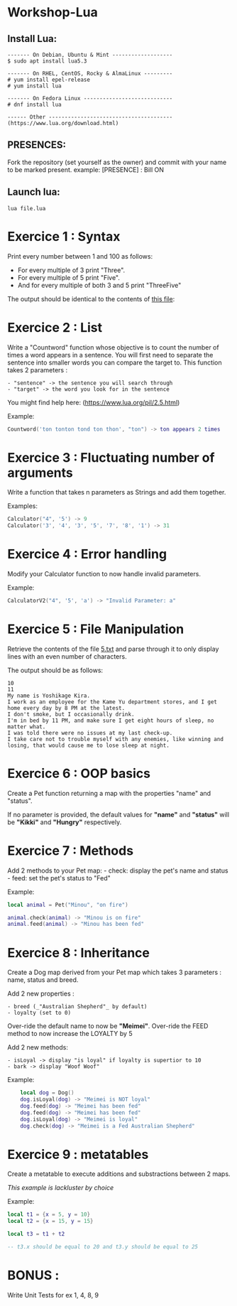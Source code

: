 # Workshop-Lua

## Install Lua:
```
------- On Debian, Ubuntu & Mint ------------------- 
$ sudo apt install lua5.3

------- On RHEL, CentOS, Rocky & AlmaLinux --------- 
# yum install epel-release
# yum install lua

------- On Fedora Linux ---------------------------- 
# dnf install lua

------ Other ---------------------------------------
(https://www.lua.org/download.html)
```

## PRESENCES:

Fork the repository (set yourself as the owner) and commit with your name to be marked present.
example:
[PRESENCE] : Bill ON


## Launch lua:
```
lua file.lua
```

# Exercice 1 : Syntax

Print every number between 1 and 100 as follows:

- For every multiple of 3 print "Three".
- For every multiple of 5 print "Five".
- And for every multiple of both 3 and 5 print "ThreeFive"

The output should be identical to the contents of [this file](./1.txt):


# Exercice 2 : List

Write a "Countword" function whose objective is to count the number of times a word appears in a sentence.
You will first need to separate the sentence into smaller words you can compare the target to.
This function takes 2 parameters :

    - "sentence" -> the sentence you will search through
    - "target" -> the word you look for in the sentence

You might find help here:
(https://www.lua.org/pil/2.5.html)

Example:

```lua
Countword('ton tonton tond ton thon', "ton") -> ton appears 2 times
```


# Exercice 3 : Fluctuating number of arguments

Write a function that takes n parameters as Strings and add them together.

Examples:

```lua
Calculator("4", '5') -> 9
Calculator('3', '4', '3', '5', '7', '8', '1') -> 31
```


# Exercice 4 : Error handling

Modify your Calculator function to now handle invalid parameters.

Example:

```lua
CalculatorV2("4", '5', 'a') -> "Invalid Parameter: a"
```


# Exercice 5 : File Manipulation

Retrieve the contents of the file [5.txt](./5.txt) and parse through it to only display lines with an even number of characters.

The output should be as follows:

```
10
11
My name is Yoshikage Kira.
I work as an employee for the Kame Yu department stores, and I get home every day by 8 PM at the latest.
I don't smoke, but I occasionally drink.
I'm in bed by 11 PM, and make sure I get eight hours of sleep, no matter what.
I was told there were no issues at my last check-up.
I take care not to trouble myself with any enemies, like winning and losing, that would cause me to lose sleep at night.
```


# Exercice 6 : OOP basics

Create a Pet function returning a map with the properties "name" and "status".

If no parameter is provided, the default values for __"name"__ and __"status"__ will be __"Kikki"__ and __"Hungry"__ respectively.


# Exercice 7 : Methods

Add 2 methods to your Pet map:
    - check: display the pet's name and status
    - feed: set the pet's status to "Fed" 

Example:

```lua
local animal = Pet("Minou", "on fire")

animal.check(animal) -> "Minou is on fire"
animal.feed(animal) -> "Minou has been fed"
```


# Exercice 8 : Inheritance

Create a Dog map derived from your Pet map which takes 3 parameters : name, status and breed.

Add 2 new properties :

    - breed (_"Australian Shepherd"_ by default)
    - loyalty (set to 0)

Over-ride the default name to now be __"Meimei"__.
Over-ride the FEED method to now increase the LOYALTY by 5

Add 2 new methods:

    - isLoyal -> display "is loyal" if loyalty is supertior to 10
    - bark -> display "Woof Woof"

Example:

```lua
    local dog = Dog()
    dog.isLoyal(dog) -> "Meimei is NOT loyal"
    dog.feed(dog) -> "Meimei has been fed"
    dog.feed(dog) -> "Meimei has been fed"
    dog.isLoyal(dog) -> "Meimei is loyal"
    dog.check(dog) -> "Meimei is a Fed Australian Shepherd"
```


# Exercice 9 : metatables

Create a metatable to execute additions and substractions between 2 maps.

_This example is lackluster by choice_

Example:

```lua
local t1 = {x = 5, y = 10}
local t2 = {x = 15, y = 15}

local t3 = t1 + t2

-- t3.x should be equal to 20 and t3.y should be equal to 25
```


# BONUS :

Write Unit Tests for ex 1, 4, 8, 9

